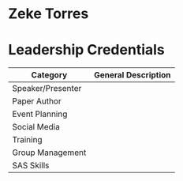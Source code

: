 # Zeke Torres

# Leadership Credentials


|Category          |General Description      |
|------------------|-------------------------|
|Speaker/Presenter | |
|Paper Author      | |
|Event Planning    | |
|Social Media      | |
|Training          | |
|Group Management  | |
|SAS Skills        | |